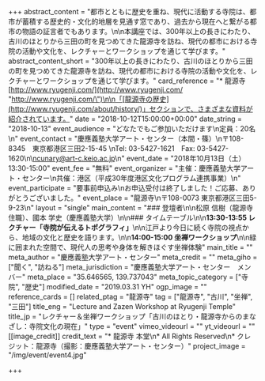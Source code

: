 +++
abstract_content = "都市とともに歴史を重ね、現代に活動する寺院は、都市が蓄積する歴史的・文化的地層を見通す窓であり、過去から現在へと繋がる都市の物語の証言者でもあります。\n\n本講座では、300年以上の長きにわたり、古川のほとりから三田の町を見つめてきた龍源寺を訪ね、現代の都市における寺院の活動や文化を、レクチャーとワークショップを通じて学びます。"
abstract_content_short = "300年以上の長きにわたり、古川のほとりから三田の町を見つめてきた龍源寺を訪ね、現代の都市における寺院の活動や文化を、レクチャーとワークショップを通じて学びます。"
card_reference = "* 龍源寺 [http://www.ryugenji.com/](http://www.ryugenji.com/ \"http://www.ryugenji.com/\")\n\n「[龍源寺の歴史](http://www.ryugenji.com/about/history/)」セクションで、さまざまな資料が紹介されています。"
date = "2018-10-12T15:00:00+00:00"
date_string = "2018-10-13"
event_audience = "どなたでもご参加いただけます\n定員：20名\n"
event_contact = "慶應義塾大学アート・センター（本間・篠）\n〒108-8345　東京都港区三田2-15-45 \nTel: 03-5427-1621　Fax: 03-5427-1620\n\ncunary@art-c.keio.ac.jp\n"
event_date = "2018年10月13日（土）13:30-15:00"
event_fee = "無料"
event_organizer = "主催：慶應義塾大学アート・センター\n共催：港区（平成30年度港区文化プログラム連携事業）\n"
event_participate = "要事前申込み\nお申込受付は終了しました！ご応募、ありがとうございました。"
event_place = "龍源寺\n〒108-0073 東京都港区三田5-9-23\n"
layout = "single"
main_content = "### 登壇者\n\n松原 信樹（龍源寺 住職）、國本 学史（慶應義塾大学）\n\n### タイムテーブル\n\n**13:30-13:55 レクチャー「寺院が伝えるトポグラフィ」**\n\n江戸より今日に続く寺院の視点から、地域の文化と歴史を語ります。\n\n**14:00-15:00 坐禅ワークショップ**\n\n緑に囲まれた空間で、現代人の思考や身体を解きほぐす坐禅体験"
main_title = ""
meta_author = "慶應義塾大学アート・センター"
meta_credit = ""
meta_giho = ["聞く", "訪ねる"]
meta_jurisdiction = "慶應義塾大学アート・センター　メンバー"
meta_place = "35.646565, 139.737043"
meta_topic_category = ["寺院", "歴史"]
modified_date = "2019.03.31 YH"
ogp_image = ""
reference_cards = []
related_ptag = "龍源寺"
tag = ["龍源寺", "古川", "坐禅", "三田"]
title_eng = "Lecture and Zazen Workshop at Ryugenji Temple"
title_jp = "レクチャー＆坐禅ワークショップ「古川のほとり・龍源寺からのまなざし：寺院文化の現在」"
type = "event"
vimeo_videourl = ""
yt_videourl = ""
[[image_credit]]
credit_text = "* 龍源寺 本堂\n* All Rights Reserved\n* クレジット：龍源寺（撮影：慶應義塾大学アート・センター）"
project_image = "/img/event/event4.jpg"

+++
